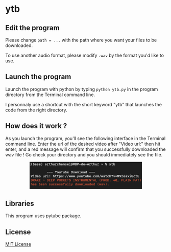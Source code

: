 # ytb

## Edit the program
Please change `path = ...` with the path where you want your files to be downloaded.

To use another audio format, please modify `.wav` by the format you'd like to use.

## Launch the program
Launch the program with python by typing `python ytb.py` in the program directory from the Terminal command line.

I personnaly use a shortcut with the short keyword "ytb" that launches the code from the right directory.

## How does it work ?
As you launch the program, you'll see the following interface in the Terminal command line. Enter the url of the desired video after "Video url:" then hit enter, and a red message will confirm that you successfully downloaded the wav file ! Go check your directory and you should immediately see the file.

<p align="center">
  <img src="img/download.png" width=70% height=70%>
</p>

## Libraries
This program uses pytube package.

## License
[MIT License](LICENSE)
